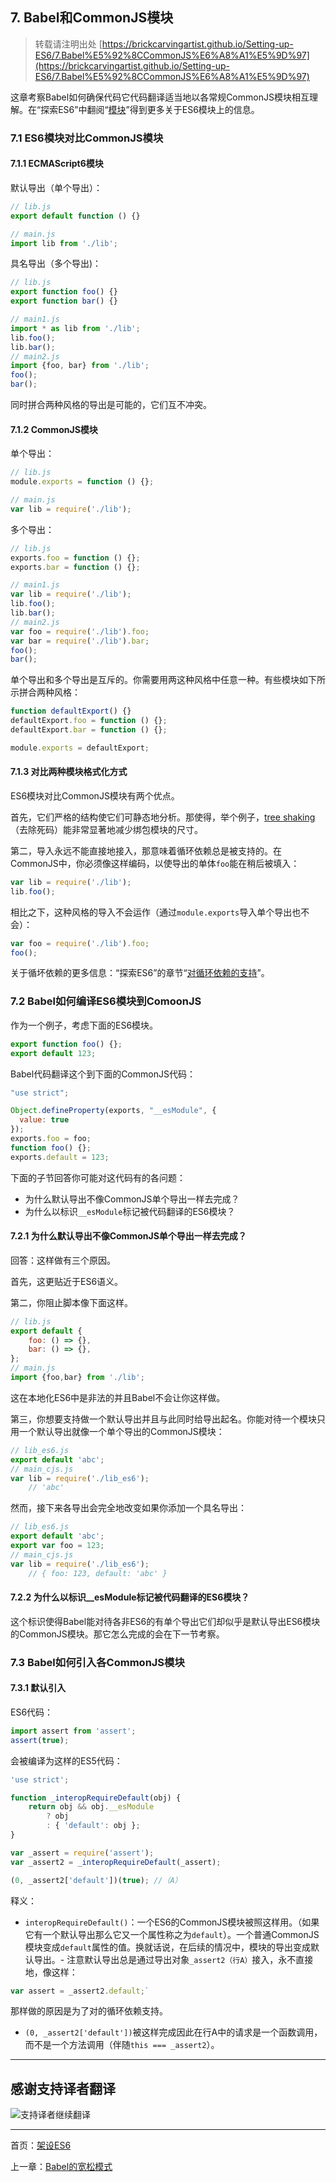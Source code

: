 ## 7. Babel和CommonJS模块 

> 转载请注明出处 [https://brickcarvingartist.github.io/Setting-up-ES6/7.Babel%E5%92%8CCommonJS%E6%A8%A1%E5%9D%97](https://brickcarvingartist.github.io/Setting-up-ES6/7.Babel%E5%92%8CCommonJS%E6%A8%A1%E5%9D%97) 

这章考察Babel如何确保代码它代码翻译适当地以各常规CommonJS模块相互理解。在“探索ES6”中翻阅“[模块](http://exploringjs.com/es6/ch_modules.html)”得到更多关于ES6模块上的信息。 

### 7.1 ES6模块对比CommonJS模块 

#### 7.1.1 ECMAScript6模块 

默认导出（单个导出）： 

```js
// lib.js
export default function () {}

// main.js
import lib from './lib';
``` 

具名导出（多个导出)： 

```js
// lib.js
export function foo() {}
export function bar() {}

// main1.js
import * as lib from './lib';
lib.foo();
lib.bar();
// main2.js
import {foo, bar} from './lib';
foo();
bar();
``` 

同时拼合两种风格的导出是可能的，它们互不冲突。 

#### 7.1.2 CommonJS模块 

单个导出： 

```js
// lib.js
module.exports = function () {};

// main.js
var lib = require('./lib');
``` 

多个导出： 

```js
// lib.js
exports.foo = function () {};
exports.bar = function () {};

// main1.js
var lib = require('./lib');
lib.foo();
lib.bar();
// main2.js
var foo = require('./lib').foo;
var bar = require('./lib').bar;
foo();
bar();
``` 

单个导出和多个导出是互斥的。你需要用两这种风格中任意一种。有些模块如下所示拼合两种风格： 

```js
function defaultExport() {}
defaultExport.foo = function () {};
defaultExport.bar = function () {};

module.exports = defaultExport;
``` 

#### 7.1.3 对比两种模块格式化方式 

ES6模块对比CommonJS模块有两个优点。 

首先，它们严格的结构使它们可静态地分析。那使得，举个例子，[tree shaking](https://github.com/rollup/rollup)（去除死码）能非常显著地减少绑包模块的尺寸。 

第二，导入永远不能直接地接入，那意味着循环依赖总是被支持的。在CommonJS中，你必须像这样编码，以使导出的单体`foo`能在稍后被填入： 

```js
var lib = require('./lib');
lib.foo();
``` 

相比之下，这种风格的导入不会运作（通过`module.exports`导入单个导出也不会）： 

```js
var foo = require('./lib').foo;
foo();
``` 

关于循坏依赖的更多信息：“探索ES6”的章节“[对循环依赖的支持](http://exploringjs.com/es6/ch_modules.html#sec_cyclic-dependencies)”。 

### 7.2 Babel如何编译ES6模块到ComoonJS 

作为一个例子，考虑下面的ES6模块。 

```js
export function foo() {};
export default 123;
``` 

Babel代码翻译这个到下面的CommonJS代码： 

```js
"use strict";

Object.defineProperty(exports, "__esModule", {
  value: true
});
exports.foo = foo;
function foo() {};
exports.default = 123;
``` 

下面的子节回答你可能对这代码有的各问题： 

- 为什么默认导出不像CommonJS单个导出一样去完成？ 
- 为什么以标识`__esModule`标记被代码翻译的ES6模块？ 

#### 7.2.1 为什么默认导出不像CommonJS单个导出一样去完成？ 

回答：这样做有三个原因。 

首先，这更贴近于ES6语义。 

第二，你阻止脚本像下面这样。 

```js
// lib.js
export default {
    foo: () => {},
    bar: () => {},
};
// main.js
import {foo,bar} from './lib';
``` 

这在本地化ES6中是非法的并且Babel不会让你这样做。 

第三，你想要支持做一个默认导出并且与此同时给导出起名。你能对待一个模块只用一个默认导出就像一个单个导出的CommonJS模块： 

```js
// lib_es6.js
export default 'abc';
// main_cjs.js
var lib = require('./lib_es6');
    // 'abc'
``` 

然而，接下来各导出会完全地改变如果你添加一个具名导出： 

```js
// lib_es6.js
export default 'abc';
export var foo = 123;
// main_cjs.js
var lib = require('./lib_es6');
    // { foo: 123, default: 'abc' }
``` 

#### 7.2.2 为什么以标识__esModule标记被代码翻译的ES6模块？ 

这个标识使得Babel能对待各非ES6的有单个导出它们却似乎是默认导出ES6模块的CommonJS模块。那它怎么完成的会在下一节考察。 

### 7.3 Babel如何引入各CommonJS模块 

#### 7.3.1 默认引入 

ES6代码： 

```js
import assert from 'assert';
assert(true);
``` 

会被编译为这样的ES5代码： 

```js
'use strict';

function _interopRequireDefault(obj) {
    return obj && obj.__esModule
        ? obj
        : { 'default': obj };
}

var _assert = require('assert');
var _assert2 = _interopRequireDefault(_assert);

(0, _assert2['default'])(true); //（A）
``` 

释义： 

- `interopRequireDefault()`：一个ES6的CommonJS模块被照这样用。（如果它有一个默认导出那么它又一个属性称之为`default`）。一个普通CommonJS模块变成`default`属性的值。换就话说，在后续的情况中，模块的导出变成默认导出。- 注意默认导出总是通过导出对象`_assert2（行A）`接入，永不直接地，像这样： 

```js
var assert = _assert2.default;`
``` 

那样做的原因是为了对的循环依赖支持。 

- `(0, _assert2['default'])`被这样完成因此在行A中的请求是一个函数调用，而不是一个方法调用（伴随`this === _assert2`）。 

---

## 感谢支持译者翻译 

![支持译者继续翻译](http://static.ikindness.cn/donate.png)

---

首页：[架设ES6](https://brickcarvingartist.github.io/Setting-up-ES6) 

上一章：[Babel的宽松模式](https://brickcarvingartist.github.io/Setting-up-ES6/6.Babel%E7%9A%84%E5%AE%BD%E6%9D%BE%E6%A8%A1%E5%BC%8F)